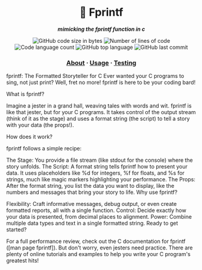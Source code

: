<h1 align="center">
	📖 Fprintf
</h1>

<p align="center">
	<b><i>mimicking the fprintf function in c</i></b><br>
</p>

<p align="center">
	<img alt="GitHub code size in bytes" src="https://img.shields.io/github/languages/code-size/jdecorte-be/42-Get-next-line?color=lightblue" />
	<img alt="Number of lines of code" src="https://img.shields.io/tokei/lines/github/jdecorte-be/42-Get-next-line?color=critical" />
	<img alt="Code language count" src="https://img.shields.io/github/languages/count/jdecorte-be/42-Get-next-line?color=yellow" />
	<img alt="GitHub top language" src="https://img.shields.io/github/languages/top/jdecorte-be/42-Get-next-line?color=blue" />
	<img alt="GitHub last commit" src="https://img.shields.io/github/last-commit/jdecorte-be/42-Get-next-line?color=green" />
</p>

<h3 align="center">
	<a href="#%EF%B8%8F-about">About</a>
	<span> · </span>
	<a href="#%EF%B8%8F-usage">Usage</a>
	<span> · </span>
	<a href="#-testing">Testing</a>
</h3>


fprintf: The Formatted Storyteller for C
Ever wanted your C programs to sing, not just print? Well, fret no more! fprintf is here to be your coding bard!

What is fprintf?

Imagine a jester in a grand hall, weaving tales with words and wit. fprintf is like that jester, but for your C programs. It takes control of the output stream (think of it as the stage) and uses a format string (the script) to tell a story with your data (the props!).

How does it work?

fprintf follows a simple recipe:

The Stage: You provide a file stream (like stdout for the console) where the story unfolds.
The Script: A format string tells fprintf how to present your data. It uses placeholders like %d for integers, %f for floats, and %s for strings, much like magic markers highlighting your performance.
The Props: After the format string, you list the data you want to display, like the numbers and messages that bring your story to life.
Why use fprintf?

Flexibility: Craft informative messages, debug output, or even create formatted reports, all with a single function.
Control: Decide exactly how your data is presented, from decimal places to alignment.
Power: Combine multiple data types and text in a single formatted string.
Ready to get started?

For a full performance review, check out the C documentation for fprintf ([man page fprintf]). But don't worry, even jesters need practice. There are plenty of online tutorials and examples to help you write your C program's greatest hits!
